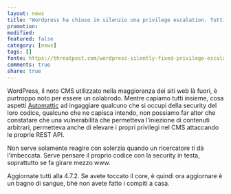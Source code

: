 ```yaml
---
layout: news
title: "Wordpress ha chiuso in silenzio una privilege escalation. Tutti ad aggiornare"
promotion: 
modified: 
featured: false
category: [news]
tags: []
fonte: https://threatpost.com/wordpress-silently-fixed-privilege-escalation-vulnerability-in-4-72-update/123533/
comments: true
share: true
---
```


WordPress, il noto CMS utilizzato nella maggioranza dei siti web là fuori, è
purtroppo noto per essere un colabrodo. Mentre capiamo tutti insieme, cosa
aspetti [Automattic](https://automattic.com) ad ingaggiare qualcuno che si
occupi della security del loro codice, qualcuno che ne capisca intendo, non
possiamo far altor che constatare che una vulnerabilità che permetteva
l'iniezione di contenuti arbitrari, permetteva anche di elevare i propri
privilegi nel CMS attaccando le proprie REST API.

Non serve solamente reagire con solerzia quando un ricercatore ti dà
l'imbeccata. Serve pensare il proprio codice con la security in testa,
soprattutto se fa girare mezzo www.

Aggiornate tutti alla 4.7.2. Se avete toccato il core, è quindi ora aggiornare
è un bagno di sangue, bhé non avete fatto i compiti a casa.
